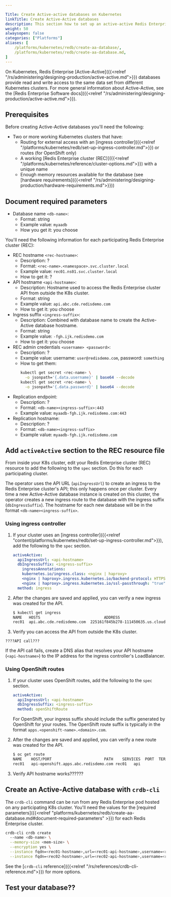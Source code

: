 ```yaml
---

Title: Create Active-active databases on Kubernetes
linkTitle: Create Active-Active databases
description: This section how to set up an active-active Redis Enterprise database on Kubernetes using the Redis Enterprise Software operator.  
weight: 50
alwaysopen: false
categories: ["Platforms"]
aliases: [ 
    /platforms/kubernetes/redb/create-aa-database/,
    /platforms/kubernetes/redb/create-aa-database.md,
]
---
```

On Kubernetes, Redis Enterprise [Active-Active]({{<relref "/rs/administering/designing-production/active-active.md">}}) databases provide read and write access to the same data set from different Kubernetes clusters. For more general information about Active-Active, see the [Redis Enterprise Software docs]({{<relref "/rs/administering/designing-production/active-active.md">}}).

## Prerequisites

Before creating Active-Active databases you'll need the following:

- Two or more working Kubernetes clusters that have:
  - Routing for external access with an [ingress controller]({{<relref "/platforms/kubernetes/redb/set-up-ingress-controller.md">}}) or routes (for OpenShift only)
  - A working [Redis Enterprise cluster (REC)]({{<relref "/platforms/kubernetes/reference/cluster-options.md">}}) with a unique name
  - Enough memory resources available for the database (see [hardware requirements]({{<relref "/rs/administering/designing-production/hardware-requirements.md">}}))

## Document required parameters

- Database name `<db-name>`:
  - Format: string
  - Example value: `myaadb`
  - How you get it: you choose

You'll need the following information for each participating Redis Enterprise cluster (REC):

- REC hostname `<rec-hostname>`:
  - Description: ?
  - Format: `<rec-name>.<namespace>.svc.cluster.local`
  - Example value: `rec01.ns01.svc.cluster.local`
  - How to get it: ?
- API hostname `<api-hostname>`:
  - Description: Hostname used to access the Redis Enterprise cluster API from outside the K8s cluster.
  - Format: string
  - Example value: `api.abc.cde.redisdemo.com`
  - How to get it: you choose
- Ingress suffix `<ingress-suffix>`:
  - Description: Combined with database name to create the Active-Active database hostname.
  - Format: string
  - Example value: `-fgh.ijk.redisdemo.com`
  - How to get it: you choose
- REC admin credentials `<username> <password>`:
  - Description: ?
  - Example value: username: `user@redisdemo.com`, password: `something`
  - How to get them:
    ```bash
    kubectl get secret <rec-name> \
      -o jsonpath='{.data.username}' | base64 --decode
    kubectl get secret <rec-name> \
      -o jsonpath='{.data.password}' | base64 --decode
    ```
- Replication endpoint:
  - Description: ?
  - Format: `<db-name><ingress-suffix>:443`
  - Example value: `myaadb-fgh.ijk.redisdemo.com:443`
- Replication hostname:
  - Description: ?
  - Format: `<db-name><ingress-suffix>`
  - Example value: `myaadb-fgh.ijk.redisdemo.com`

## Add `activeActive` section to the REC resource file

From inside your K8s cluster, edit your Redis Enterprise cluster (REC) resource to add the following to the `spec` section. Do this for each participating cluster.

 The operator uses the API URL (`apiIngressUrl`) to create an ingress to the Redis Enterprise cluster's API; this only happens once per cluster. Every time a new Active-Active database instance is created on this cluster, the operator creates a new ingress route to the database with the ingress suffix (`dbIngressSuffix`). The hostname for each new database will be in the format `<db-name><ingress-suffix>`.

### Using ingress controller

1. If your cluster uses an [ingress controller]({{<relref "content/platforms/kubernetes/redb/set-up-ingress-controller.md">}}), add the following to the `spec` section.

    ```yaml
    activeActive:
      apiIngressUrl: <api-hostname>
      dbIngressSuffix: <ingress-suffix>
        ingressAnnotations:
        kubernetes.io/ingress.class: <nginx | haproxy>
        <nginx | haproxy>.ingress.kubernetes.io/backend-protocol: HTTPS
        <nginx | haproxy>.ingress.kubernetes.io/ssl-passthrough: "true"  
      method: ingress
    ```

1. After the changes are saved and applied, you can verify a new ingress was created for the API.

    ```bash
    $ kubectl get ingress
    NAME   HOSTS                            ADDRESS                                 PORTS   AGE
    rec01  api.abc.cde.redisdemo.com  225161f845b278-111450635.us.cloud.com   80      24h
    ```

1. Verify you can access the API from outside the K8s cluster. 

```
????API call???
```

If the API call fails, create a DNS alias that resolves your API hostname (`<api-hostname>`) to the IP address for the ingress controller's LoadBalancer.

### Using OpenShift routes

1. If your cluster uses OpenShift routes, add the following to the `spec` section.

      ```yaml
      activeActive:
        apiIngressUrl: <api-hostname>
        dbIngressSuffix: <ingress-suffix>
        method: openShiftRoute
      ```

    For OpenShift, your ingress suffix should include the suffix generated by OpenShift for your routes. The OpenShift route suffix is typically in the format `apps.<openshift-name>.<domain>.com`.

1. After the changes are saved and applied, you can verify a new route was created for the API.

    ```bash
    $ oc get route
    NAME    HOST/PORT                       PATH    SERVICES  PORT  TERMINATION   WILDCARD
    rec01   api-openshift.apps.abc.redisdemo.com rec01   api             passthrough   None
    ```

1. Verify API hostname works??????

## Create an Active-Active database with `crdb-cli`

The `crdb-cli` command can be run from any Redis Enterprise pod hosted on any participating K8s cluster. You'll need the values for the [required parameters]({{<relref "platforms/kubernetes/redb/create-aa-database.md#document-required-parameters" >}}) for each Redis Enterprise cluster.

```bash
crdb-cli crdb create 
  --name <db-name> \
  --memory-size <mem-size> \
  --encryption yes \
  --instance fqdn=<rec01-hostname>,url=<rec01-api-hostname>,username=<rec01-username>,password=<rec01-password>,replication_endpoint=<rec01-replication-endpoint>,replication_tls-sni=<rec01-replication-hostname> \
  --instance fqdn=<rec02-hostname>,url=<rec02-api-hostname>,username=<rec02-username>,password=<rec02-password>,replication_endpoint=<rec02-replication-endpoint>,replication_tls-sni=<rec02-replication-hostname>
```

See the [`crdb-cli` reference]({{<relref "/rs/references/crdb-cli-reference.md">}}) for more options.

## Test your database??
